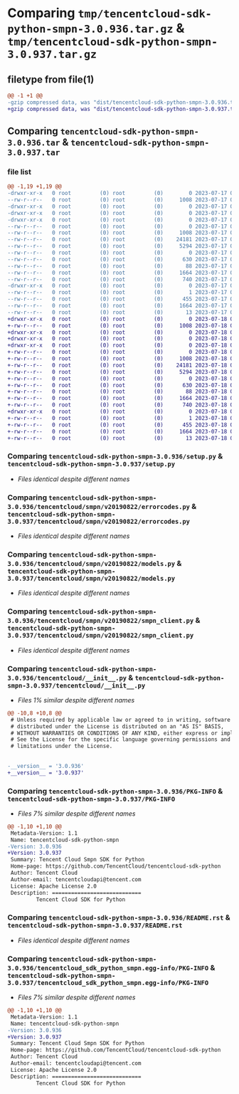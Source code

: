 # Comparing `tmp/tencentcloud-sdk-python-smpn-3.0.936.tar.gz` & `tmp/tencentcloud-sdk-python-smpn-3.0.937.tar.gz`

## filetype from file(1)

```diff
@@ -1 +1 @@
-gzip compressed data, was "dist/tencentcloud-sdk-python-smpn-3.0.936.tar", last modified: Mon Jul 17 00:33:51 2023, max compression
+gzip compressed data, was "dist/tencentcloud-sdk-python-smpn-3.0.937.tar", last modified: Tue Jul 18 00:29:48 2023, max compression
```

## Comparing `tencentcloud-sdk-python-smpn-3.0.936.tar` & `tencentcloud-sdk-python-smpn-3.0.937.tar`

### file list

```diff
@@ -1,19 +1,19 @@
-drwxr-xr-x   0 root         (0) root         (0)        0 2023-07-17 00:33:51.000000 tencentcloud-sdk-python-smpn-3.0.936/
--rw-r--r--   0 root         (0) root         (0)     1008 2023-07-17 00:33:51.000000 tencentcloud-sdk-python-smpn-3.0.936/setup.py
-drwxr-xr-x   0 root         (0) root         (0)        0 2023-07-17 00:33:51.000000 tencentcloud-sdk-python-smpn-3.0.936/tencentcloud/
-drwxr-xr-x   0 root         (0) root         (0)        0 2023-07-17 00:33:51.000000 tencentcloud-sdk-python-smpn-3.0.936/tencentcloud/smpn/
-drwxr-xr-x   0 root         (0) root         (0)        0 2023-07-17 00:33:51.000000 tencentcloud-sdk-python-smpn-3.0.936/tencentcloud/smpn/v20190822/
--rw-r--r--   0 root         (0) root         (0)        0 2023-07-17 00:33:51.000000 tencentcloud-sdk-python-smpn-3.0.936/tencentcloud/smpn/v20190822/__init__.py
--rw-r--r--   0 root         (0) root         (0)     1008 2023-07-17 00:33:51.000000 tencentcloud-sdk-python-smpn-3.0.936/tencentcloud/smpn/v20190822/errorcodes.py
--rw-r--r--   0 root         (0) root         (0)    24181 2023-07-17 00:33:51.000000 tencentcloud-sdk-python-smpn-3.0.936/tencentcloud/smpn/v20190822/models.py
--rw-r--r--   0 root         (0) root         (0)     5294 2023-07-17 00:33:51.000000 tencentcloud-sdk-python-smpn-3.0.936/tencentcloud/smpn/v20190822/smpn_client.py
--rw-r--r--   0 root         (0) root         (0)        0 2023-07-17 00:33:51.000000 tencentcloud-sdk-python-smpn-3.0.936/tencentcloud/smpn/__init__.py
--rw-r--r--   0 root         (0) root         (0)      630 2023-07-17 00:33:51.000000 tencentcloud-sdk-python-smpn-3.0.936/tencentcloud/__init__.py
--rw-r--r--   0 root         (0) root         (0)       88 2023-07-17 00:33:51.000000 tencentcloud-sdk-python-smpn-3.0.936/setup.cfg
--rw-r--r--   0 root         (0) root         (0)     1664 2023-07-17 00:33:51.000000 tencentcloud-sdk-python-smpn-3.0.936/PKG-INFO
--rw-r--r--   0 root         (0) root         (0)      740 2023-07-17 00:33:51.000000 tencentcloud-sdk-python-smpn-3.0.936/README.rst
-drwxr-xr-x   0 root         (0) root         (0)        0 2023-07-17 00:33:51.000000 tencentcloud-sdk-python-smpn-3.0.936/tencentcloud_sdk_python_smpn.egg-info/
--rw-r--r--   0 root         (0) root         (0)        1 2023-07-17 00:33:51.000000 tencentcloud-sdk-python-smpn-3.0.936/tencentcloud_sdk_python_smpn.egg-info/dependency_links.txt
--rw-r--r--   0 root         (0) root         (0)      455 2023-07-17 00:33:51.000000 tencentcloud-sdk-python-smpn-3.0.936/tencentcloud_sdk_python_smpn.egg-info/SOURCES.txt
--rw-r--r--   0 root         (0) root         (0)     1664 2023-07-17 00:33:51.000000 tencentcloud-sdk-python-smpn-3.0.936/tencentcloud_sdk_python_smpn.egg-info/PKG-INFO
--rw-r--r--   0 root         (0) root         (0)       13 2023-07-17 00:33:51.000000 tencentcloud-sdk-python-smpn-3.0.936/tencentcloud_sdk_python_smpn.egg-info/top_level.txt
+drwxr-xr-x   0 root         (0) root         (0)        0 2023-07-18 00:29:48.000000 tencentcloud-sdk-python-smpn-3.0.937/
+-rw-r--r--   0 root         (0) root         (0)     1008 2023-07-18 00:29:48.000000 tencentcloud-sdk-python-smpn-3.0.937/setup.py
+drwxr-xr-x   0 root         (0) root         (0)        0 2023-07-18 00:29:48.000000 tencentcloud-sdk-python-smpn-3.0.937/tencentcloud/
+drwxr-xr-x   0 root         (0) root         (0)        0 2023-07-18 00:29:48.000000 tencentcloud-sdk-python-smpn-3.0.937/tencentcloud/smpn/
+drwxr-xr-x   0 root         (0) root         (0)        0 2023-07-18 00:29:48.000000 tencentcloud-sdk-python-smpn-3.0.937/tencentcloud/smpn/v20190822/
+-rw-r--r--   0 root         (0) root         (0)        0 2023-07-18 00:29:48.000000 tencentcloud-sdk-python-smpn-3.0.937/tencentcloud/smpn/v20190822/__init__.py
+-rw-r--r--   0 root         (0) root         (0)     1008 2023-07-18 00:29:48.000000 tencentcloud-sdk-python-smpn-3.0.937/tencentcloud/smpn/v20190822/errorcodes.py
+-rw-r--r--   0 root         (0) root         (0)    24181 2023-07-18 00:29:48.000000 tencentcloud-sdk-python-smpn-3.0.937/tencentcloud/smpn/v20190822/models.py
+-rw-r--r--   0 root         (0) root         (0)     5294 2023-07-18 00:29:48.000000 tencentcloud-sdk-python-smpn-3.0.937/tencentcloud/smpn/v20190822/smpn_client.py
+-rw-r--r--   0 root         (0) root         (0)        0 2023-07-18 00:29:48.000000 tencentcloud-sdk-python-smpn-3.0.937/tencentcloud/smpn/__init__.py
+-rw-r--r--   0 root         (0) root         (0)      630 2023-07-18 00:29:48.000000 tencentcloud-sdk-python-smpn-3.0.937/tencentcloud/__init__.py
+-rw-r--r--   0 root         (0) root         (0)       88 2023-07-18 00:29:48.000000 tencentcloud-sdk-python-smpn-3.0.937/setup.cfg
+-rw-r--r--   0 root         (0) root         (0)     1664 2023-07-18 00:29:48.000000 tencentcloud-sdk-python-smpn-3.0.937/PKG-INFO
+-rw-r--r--   0 root         (0) root         (0)      740 2023-07-18 00:29:48.000000 tencentcloud-sdk-python-smpn-3.0.937/README.rst
+drwxr-xr-x   0 root         (0) root         (0)        0 2023-07-18 00:29:48.000000 tencentcloud-sdk-python-smpn-3.0.937/tencentcloud_sdk_python_smpn.egg-info/
+-rw-r--r--   0 root         (0) root         (0)        1 2023-07-18 00:29:48.000000 tencentcloud-sdk-python-smpn-3.0.937/tencentcloud_sdk_python_smpn.egg-info/dependency_links.txt
+-rw-r--r--   0 root         (0) root         (0)      455 2023-07-18 00:29:48.000000 tencentcloud-sdk-python-smpn-3.0.937/tencentcloud_sdk_python_smpn.egg-info/SOURCES.txt
+-rw-r--r--   0 root         (0) root         (0)     1664 2023-07-18 00:29:48.000000 tencentcloud-sdk-python-smpn-3.0.937/tencentcloud_sdk_python_smpn.egg-info/PKG-INFO
+-rw-r--r--   0 root         (0) root         (0)       13 2023-07-18 00:29:48.000000 tencentcloud-sdk-python-smpn-3.0.937/tencentcloud_sdk_python_smpn.egg-info/top_level.txt
```

### Comparing `tencentcloud-sdk-python-smpn-3.0.936/setup.py` & `tencentcloud-sdk-python-smpn-3.0.937/setup.py`

 * *Files identical despite different names*

### Comparing `tencentcloud-sdk-python-smpn-3.0.936/tencentcloud/smpn/v20190822/errorcodes.py` & `tencentcloud-sdk-python-smpn-3.0.937/tencentcloud/smpn/v20190822/errorcodes.py`

 * *Files identical despite different names*

### Comparing `tencentcloud-sdk-python-smpn-3.0.936/tencentcloud/smpn/v20190822/models.py` & `tencentcloud-sdk-python-smpn-3.0.937/tencentcloud/smpn/v20190822/models.py`

 * *Files identical despite different names*

### Comparing `tencentcloud-sdk-python-smpn-3.0.936/tencentcloud/smpn/v20190822/smpn_client.py` & `tencentcloud-sdk-python-smpn-3.0.937/tencentcloud/smpn/v20190822/smpn_client.py`

 * *Files identical despite different names*

### Comparing `tencentcloud-sdk-python-smpn-3.0.936/tencentcloud/__init__.py` & `tencentcloud-sdk-python-smpn-3.0.937/tencentcloud/__init__.py`

 * *Files 1% similar despite different names*

```diff
@@ -10,8 +10,8 @@
 # Unless required by applicable law or agreed to in writing, software
 # distributed under the License is distributed on an "AS IS" BASIS,
 # WITHOUT WARRANTIES OR CONDITIONS OF ANY KIND, either express or implied.
 # See the License for the specific language governing permissions and
 # limitations under the License.
 
 
-__version__ = '3.0.936'
+__version__ = '3.0.937'
```

### Comparing `tencentcloud-sdk-python-smpn-3.0.936/PKG-INFO` & `tencentcloud-sdk-python-smpn-3.0.937/PKG-INFO`

 * *Files 7% similar despite different names*

```diff
@@ -1,10 +1,10 @@
 Metadata-Version: 1.1
 Name: tencentcloud-sdk-python-smpn
-Version: 3.0.936
+Version: 3.0.937
 Summary: Tencent Cloud Smpn SDK for Python
 Home-page: https://github.com/TencentCloud/tencentcloud-sdk-python
 Author: Tencent Cloud
 Author-email: tencentcloudapi@tencent.com
 License: Apache License 2.0
 Description: ============================
         Tencent Cloud SDK for Python
```

### Comparing `tencentcloud-sdk-python-smpn-3.0.936/README.rst` & `tencentcloud-sdk-python-smpn-3.0.937/README.rst`

 * *Files identical despite different names*

### Comparing `tencentcloud-sdk-python-smpn-3.0.936/tencentcloud_sdk_python_smpn.egg-info/PKG-INFO` & `tencentcloud-sdk-python-smpn-3.0.937/tencentcloud_sdk_python_smpn.egg-info/PKG-INFO`

 * *Files 7% similar despite different names*

```diff
@@ -1,10 +1,10 @@
 Metadata-Version: 1.1
 Name: tencentcloud-sdk-python-smpn
-Version: 3.0.936
+Version: 3.0.937
 Summary: Tencent Cloud Smpn SDK for Python
 Home-page: https://github.com/TencentCloud/tencentcloud-sdk-python
 Author: Tencent Cloud
 Author-email: tencentcloudapi@tencent.com
 License: Apache License 2.0
 Description: ============================
         Tencent Cloud SDK for Python
```

